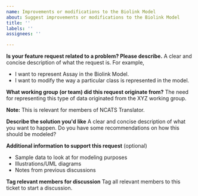 ```yaml
---
name: Improvements or modifications to the Biolink Model
about: Suggest improvements or modifications to the Biolink Model
title: ''
labels: ''
assignees: ''

---
```


**Is your feature request related to a problem? Please describe.**
A clear and concise description of what the request is. 
For example,
- I want to represent Assay in the Biolink Model.
- I want to modify the way a particular class is represented in the model.

**What working group (or team) did this request originate from?**
The need for representing this type of data originated from the XYZ working group.

**Note:** This is relevant for members of NCATS Translator.

**Describe the solution you'd like**
A clear and concise description of what you want to happen. Do you have some recommendations on how this should be modeled?

**Additional information to support this request** (optional)
- Sample data to look at for modeling purposes
- Illustrations/UML diagrams
- Notes from previous discussions

**Tag relevant members for discussion**
Tag all relevant members to this ticket to start a discussion.
